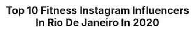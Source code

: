 ---
title: Top 10 Fitness Instagram Influencers In Rio De Janeiro In 2020
description: >-
  Find top fitness Instagram influencers in Rio De Janeiro in 2020. Most popular hashtags: #fitness #goodvibes #running #sunday.
platform: Instagram
profiles:
  - username: "_isabellabittencourt_"
    fullname: >-
      Isabella Bittencourt
    location: "Brazil"
    followers: 7655
    engagement: 819
    commentsToLikes: 0.137959
    id: ck5hiic1bdnh30i1121fdq4ve
    verified: false
    hashtags: "#repost, #emagrecimento, #emagrecer, #pele"
  - username: "raquel_loja"
    fullname: >-
      ᖇᗩᑫᑌƐᒪ ᒪOᒍᗩ
    location: "Brazil"
    followers: 71481
    engagement: 211
    commentsToLikes: 0.039558
    id: ck14hv67fcaa40i19khz4y5ik
    verified: false
    hashtags: "#swimlikeagirl, #diadasm, #wecare, #semlactose"
  - username: "camillaminussi"
    fullname: >-
      ᴄᴀᴍɪʟʟᴀ ᴍɪɴᴜꜱꜱɪ
    location: "Brazil"
    followers: 40481
    engagement: 225
    commentsToLikes: 0.045090
    id: ck6ugvlkz5fjp0j71nej9su6k
    verified: false
    hashtags: "#ficaemcasa, #influenciar, #tiktoker, #shooting"
  - username: "guiscarpari"
    fullname: >-
      Gui Scarpari
    location: "Brazil"
    followers: 61944
    engagement: 402
    commentsToLikes: 0.016273
    id: ckap4ysy29f210i78qwz72jxg
    verified: false
    hashtags: "#fitspo, #liberdade, #model, #kindle"
  - username: "joosimas"
    fullname: >-
      𝑆𝑖𝑚𝑎𝑠 𝑀𝑎𝑘𝑒𝑢𝑝💄🏳️‍🌈
    location: "Brazil"
    followers: 8526
    engagement: 522
    commentsToLikes: 0.050193
    id: ck8t1reo4wqjm0j78meohkfof
    verified: false
    hashtags: "#loirosperfeitos, #foxyeyesmakeup, #makeuplife, #gaymen"
  - username: "tin_beca"
    fullname: >-
      M̸a̸r̸t̸ín̸ 🐯🏳️‍🌈
    location: "Brazil"
    followers: 71686
    engagement: 536
    commentsToLikes: 0.019876
    id: ck6u96c1tvr7o0j71gqt9ywaq
    verified: false
    hashtags: "#macho, #tattoo, #workout, #red"
  - username: "kawanacartier"
    fullname: >-
      Kawana Cartier
    location: "Brazil"
    followers: 7604
    engagement: 1144
    commentsToLikes: 0.052775
    id: ck8t6keagdysr0j78itn9wpvj
    verified: false
    hashtags: "#ponza, #2mesesposparto, #agachamento, #cinturafina"
  - username: "jessicamartinspersonal"
    fullname: >-
      Jessica Martins Personal 🏋🏻‍♀️
    location: "Brazil"
    followers: 29407
    engagement: 152
    commentsToLikes: 0.087165
    id: ck5bxrse4oaug0i11joe09val
    verified: false
    hashtags: "#goodvibes, #projetofiquebem, #autoconhecimento, #bumbumnanuca"
  - username: "angelazaremba.photo"
    fullname: >-
      Angela Zaremba
    location: "Brazil"
    followers: 8939
    engagement: 246
    commentsToLikes: 0.048705
    id: ck5c6b3vo52tm0i1149eb1klb
    verified: false
    hashtags: "#green, #mindmapping, #metmuseum, #yoga"
  - username: "marcus_carvalhaes"
    fullname: >-
      Marcus V. Albrecht Carvalhaes
    location: "Brazil"
    followers: 43568
    engagement: 147
    commentsToLikes: 0.017369
    id: ck135z2ve3y100i191tihfpf2
    verified: false
    hashtags: "#imoveme, #travel, #photo, #lingoflenses"
---